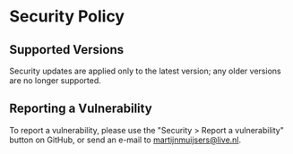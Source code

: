 # Security Policy

## Supported Versions

Security updates are applied only to the latest version;
any older versions are no longer supported.

## Reporting a Vulnerability

To report a vulnerability, please use the "Security > Report a vulnerability"
button on GitHub, or send an e-mail to martijnmuijsers@live.nl.
